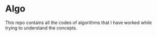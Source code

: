 # Algo

This repo contains all the codes of algorithms that I have worked while trying to understand the concepts.
